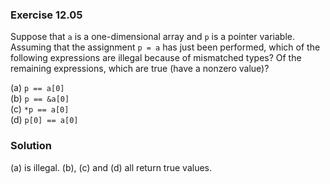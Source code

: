 ### Exercise 12.05
Suppose that `a` is a one-dimensional array and `p` is a pointer variable.
Assuming that the assignment `p = a` has just been performed, which of the
following expressions are illegal because of mismatched types? Of the remaining
expressions, which are true (have a nonzero value)?

(a) `p == a[0]`  
(b) `p == &a[0]`  
(c) `*p == a[0]`  
(d) `p[0] == a[0]`

### Solution
(a) is illegal. (b), (c) and (d) all return true values.
